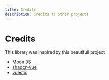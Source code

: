 ```yaml
---
title: Credits
description: Credits to other projects
---
```


# Credits

This library was inspired by this beautifull project

- [Moon DS](https://moon.io/)
- [shadcn-vue](https://shadcn-vue.com/)
- [vuestic](https://ui.vuestic.dev/)
